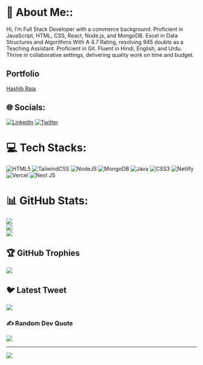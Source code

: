 # 💫 About Me::
Hi, I’m Full Stack Developer with a commerce background. Proficient in JavaScript, HTML, CSS, React, Node.js, and MongoDB. Excel in Data Structures and Algorithms With A 4.7 Rating, resolving 945 doubts as a Teaching Assistant. Proficient in Git. Fluent in Hindi, English, and Urdu. Thrive in collaborative settings, delivering quality work on time and budget.

## Portfolio
[Hashib Raja](https://portfolio-hashib.netlify.app/)

## 🌐 Socials:
[![LinkedIn](https://img.shields.io/badge/LinkedIn-%230077B5.svg?logo=linkedin&logoColor=white)](https://linkedin.com/in/hashib-raja-308059219) [![Twitter](https://img.shields.io/badge/Twitter-%231DA1F2.svg?logo=Twitter&logoColor=white)](https://twitter.com/hashib_raja) 

# 💻 Tech Stacks:
![HTML5](https://img.shields.io/badge/html5-%23E34F26.svg?style=flat&logo=html5&logoColor=white) ![TailwindCSS](https://img.shields.io/badge/tailwindcss-%2338B2AC.svg?style=flat&logo=tailwind-css&logoColor=white) ![NodeJS](https://img.shields.io/badge/node.js-6DA55F?style=flat&logo=node.js&logoColor=white) ![MongoDB](https://img.shields.io/badge/MongoDB-%234ea94b.svg?style=flat&logo=mongodb&logoColor=white) ![Java](https://img.shields.io/badge/java-%23ED8B00.svg?style=flat&logo=java&logoColor=white) ![CSS3](https://img.shields.io/badge/css3-%231572B6.svg?style=flat&logo=css3&logoColor=white) ![Netlify](https://img.shields.io/badge/netlify-%23000000.svg?style=flat&logo=netlify&logoColor=#00C7B7) ![Vercel](https://img.shields.io/badge/vercel-%23000000.svg?style=flat&logo=vercel&logoColor=white) ![Next JS](https://img.shields.io/badge/Next-black?style=flat&logo=next.js&logoColor=white)
# 📊 GitHub Stats:
![](https://github-readme-stats.vercel.app/api?username=hashib786&theme=radical&hide_border=false&include_all_commits=false&count_private=true)<br/>
![](https://github-readme-streak-stats.herokuapp.com/?user=hashib786&theme=radical&hide_border=false)<br/>
![](https://github-readme-stats.vercel.app/api/top-langs/?username=hashib786&theme=radical&hide_border=false&include_all_commits=false&count_private=true&layout=compact)

## 🏆 GitHub Trophies
![](https://github-profile-trophy.vercel.app/?username=hashib786&theme=radical&no-frame=false&no-bg=false&margin-w=4)

## 🐦 Latest Tweet
[![](https://gtce.itsvg.in/api?username=hashib_raja)](https://github.com/VishwaGauravIn/github-twitter-card-embed)

### ✍️ Random Dev Quote
![](https://quotes-github-readme.vercel.app/api?type=horizontal&theme=radical)

---
[![](https://visitcount.itsvg.in/api?id=hashib786&icon=0&color=0)](https://visitcount.itsvg.in)

<!-- Proudly created with GPRM ( https://gprm.itsvg.in ) j -->
